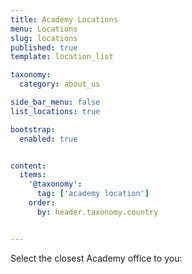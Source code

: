 ```yaml
---
title: Academy Locations
menu: Locations
slug: locations
published: true
template: location_list

taxonomy:
  category: about_us

side_bar_menu: false
list_locations: true

bootstrap:
  enabled: true


content:
  items:
    '@taxonomy':
      tag: ['academy location']
    order:
      by: header.taxonomy.country


---
```


Select the closest Academy office to you:
